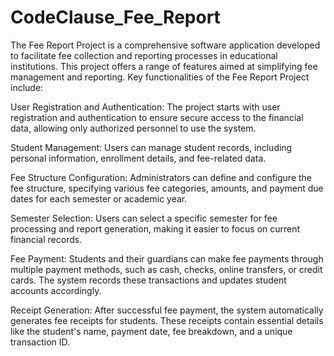 # CodeClause_Fee_Report

The Fee Report Project is a comprehensive software application developed to facilitate fee collection and reporting processes in educational institutions. This project offers a range of features aimed at simplifying fee management and reporting. Key functionalities of the Fee Report Project include:

User Registration and Authentication: The project starts with user registration and authentication to ensure secure access to the financial data, allowing only authorized personnel to use the system.

Student Management: Users can manage student records, including personal information, enrollment details, and fee-related data.

Fee Structure Configuration: Administrators can define and configure the fee structure, specifying various fee categories, amounts, and payment due dates for each semester or academic year.

Semester Selection: Users can select a specific semester for fee processing and report generation, making it easier to focus on current financial records.

Fee Payment: Students and their guardians can make fee payments through multiple payment methods, such as cash, checks, online transfers, or credit cards. The system records these transactions and updates student accounts accordingly.

Receipt Generation: After successful fee payment, the system automatically generates fee receipts for students. These receipts contain essential details like the student's name, payment date, fee breakdown, and a unique transaction ID.
